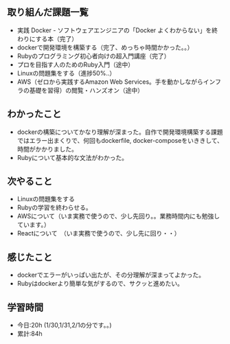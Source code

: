 ## 取り組んだ課題一覧
- 実践 Docker - ソフトウェアエンジニアの「Docker よくわからない」を終わりにする本（完了）
- dockerで開発環境を構築する（完了、めっちゃ時間かかった。。）
- Rubyのプログラミング初心者向けの超入門講座（完了）
- プロを目指す人のためのRuby入門（途中）
- Linuxの問題集をする（進捗50%..）
- AWS（ゼロから実践するAmazon Web Services。手を動かしながらインフラの基礎を習得）の閲覧・ハンズオン（途中）

## わかったこと
- dockerの構築についてかなり理解が深まった。自作で開発環境構築する課題ではエラー出まくりで、何回もdockerfile, docker-composeをいききして、時間がかかりました。
- Rubyについて基本的な文法がわかった。

## 次やること
- Linuxの問題集をする
- Rubyの学習を終わらせる。
- AWSについて（いま実務で使うので、少し先回り。。業務時間内にも勉強しています。）
- Reactについて　（いま実務で使うので、少し先に回り・・）

## 感じたこと
- dockerでエラーがいっぱい出たが、その分理解が深まってよかった。
- Rubyはdockerより簡単な気がするので、サクッと進めたい。

## 学習時間
- 今日:20h (1/30,1/31,2/1の分です。。)
- 累計:84h
